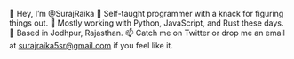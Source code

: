👋 Hey, I’m @SurajRaika
👀 Self-taught programmer with a knack for figuring things out.
🌱 Mostly working with Python, JavaScript, and Rust these days.
💼 Based in Jodhpur, Rajasthan.
📫 Catch me on Twitter or drop me an email at surajraika5sr@gmail.com if you feel like it.
